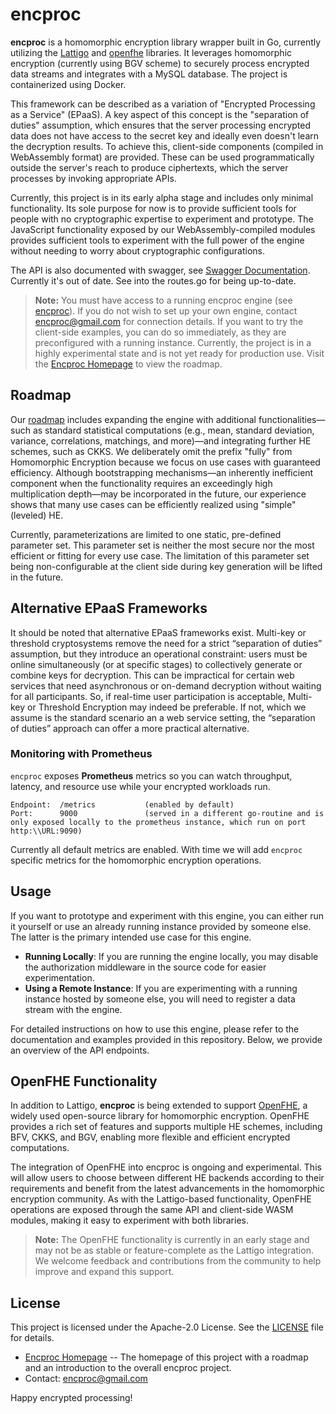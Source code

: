 # encproc

**encproc** is a homomorphic encryption library wrapper built in Go, currently utilizing the [Lattigo](https://github.com/tuneinsight/lattigo) and [openfhe](https://github.com/openfheorg/openfhe-development) libraries. It leverages homomorphic encryption (currently using BGV scheme) to securely process encrypted data streams and integrates with a MySQL database. The project is containerized using Docker.

This framework can be described as a variation of "Encrypted Processing as a Service" (EPaaS). A key aspect of this concept is the "separation of duties" assumption, which ensures that the server processing encrypted data does not have access to the secret key and ideally even doesn't learn the decryption results. To achieve this, client-side components (compiled in WebAssembly format) are provided. These can be used programmatically outside the server's reach to produce ciphertexts, which the server processes by invoking appropriate APIs.

Currently, this project is in its early alpha stage and includes only minimal functionality. Its sole purpose for now is to provide sufficient tools for people with no cryptographic expertise to experiment and prototype. The JavaScript functionality exposed by our WebAssembly-compiled modules provides sufficient tools to experiment with the full power of the engine without needing to worry about cryptographic configurations.

The API is also documented with swagger, see [Swagger Documentation](https://pseudocrypt.site/docs/). Currently it's out of date. See into the routes.go for being up-to-date.

> **Note:** You must have access to a running encproc engine (see [encproc](https://github.com/collapsinghierarchy/encproc)). If you do not wish to set up your own engine, contact encproc@gmail.com for connection details. If you want to try the client-side examples, you can do so immediately, as they are preconfigured with a running instance. Currently, the project is in a highly experimental state and is not yet ready for production use. Visit the [Encproc Homepage](https://pseudocrypt.site/) to view the roadmap.

## Roadmap

Our [roadmap](https://pseudocrypt.site/) includes expanding the engine with additional functionalities—such as standard statistical computations (e.g., mean, standard deviation, variance, correlations, matchings, and more)—and integrating further HE schemes, such as CKKS. We deliberately omit the prefix "fully" from Homomorphic Encryption because we focus on use cases with guaranteed efficiency. Although bootstrapping mechanisms—an inherently inefficient component when the functionality requires an exceedingly high multiplication depth—may be incorporated in the future, our experience shows that many use cases can be efficiently realized using "simple" (leveled) HE.

Currently, parameterizations are limited to one static, pre-defined parameter set. This parameter set is neither the most secure nor the most efficient or fitting for every use case. The limitation of this parameter set being non-configurable at the client side during key generation will be lifted in the future. 

## Alternative EPaaS Frameworks

It should be noted that alternative EPaaS frameworks exist. Multi-key or threshold cryptosystems remove the need for a strict “separation of duties” assumption, but they introduce an operational constraint: users must be online simultaneously (or at specific stages) to collectively generate or combine keys for decryption. This can be impractical for certain web services that need asynchronous or on-demand decryption without waiting for all participants. So, if real-time user participation is acceptable, Multi-key or Threshold Encryption may indeed be preferable. If not, which we assume is the standard scenario an a web service setting, the “separation of duties” approach can offer a more practical alternative.

### Monitoring with Prometheus
`encproc` exposes **Prometheus** metrics so you can watch throughput, latency, and resource use while your encrypted workloads run.

```text
Endpoint:  /metrics           (enabled by default)
Port:      9000               (served in a different go-routine and is only exposed locally to the prometheus instance, which run on port http:\\URL:9090)
```
Currently all default metrics are enabled. With time we will add `encproc` specific metrics for the homomorphic encryption operations.


## Usage

If you want to prototype and experiment with this engine, you can either run it yourself or use an already running instance provided by someone else. The latter is the primary intended use case for this engine.

- **Running Locally**: If you are running the engine locally, you may disable the authorization middleware in the source code for easier experimentation.
- **Using a Remote Instance**: If you are experimenting with a running instance hosted by someone else, you will need to register a data stream with the engine.

For detailed instructions on how to use this engine, please refer to the documentation and examples provided in this repository. Below, we provide an overview of the API endpoints.

## OpenFHE Functionality

In addition to Lattigo, **encproc** is being extended to support [OpenFHE](https://github.com/openfheorg/openfhe-development), a widely used open-source library for homomorphic encryption. OpenFHE provides a rich set of features and supports multiple HE schemes, including BFV, CKKS, and BGV, enabling more flexible and efficient encrypted computations.

The integration of OpenFHE into encproc is ongoing and experimental. This will allow users to choose between different HE backends according to their requirements and benefit from the latest advancements in the homomorphic encryption community. As with the Lattigo-based functionality, OpenFHE operations are exposed through the same API and client-side WASM modules, making it easy to experiment with both libraries.

> **Note:** The OpenFHE functionality is currently in an early stage and may not be as stable or feature-complete as the Lattigo integration. We welcome feedback and contributions from the community to help improve and expand this support.

## License

This project is licensed under the Apache-2.0 License. See the [LICENSE](LICENSE) file for details.

- [Encproc Homepage](https://pseudocrypt.site/) -- The homepage of this project with a roadmap and an introduction to the overall encproc project.
- Contact: encproc@gmail.com

Happy encrypted processing!
